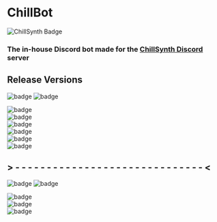 # ChillBot
![ChillSynth Badge](https://img.shields.io/discord/488405912659427358?color=EC2D2B&label=ChillSynth&logo=discord&logoColor=%23fff&style=for-the-badge)
### The in-house Discord bot made for the [ChillSynth Discord](https://chillsynth.com/discord) server

## Release Versions
![badge](https://img.shields.io/badge/V3-In%20Development-%232e8fff?style=for-the-badge)
![badge](https://img.shields.io/badge/Release%20Date-Summer%202023-%23fff?style=for-the-badge)

![badge](https://img.shields.io/badge/YouTube--Feed%20Channel%20Upload%20Automation%20Replacement-Complete-%2300d100?style=for-the-badge)\
![badge](https://img.shields.io/badge/Revamp%20Feedback%20Stream%20setup%20w%2F%20queue%20and%20submit%20fix-In%20Progress-%23e6a100?style=for-the-badge)\
![badge](https://img.shields.io/badge/Update%20auto--emoji%20feature%20to%20automate%20other%20emojis-Not%20Started-%23EC2D2B?style=for-the-badge)\
![badge](https://img.shields.io/badge/Database%20integration%20for%20logging%20and%20functionality-In%20Progress-%23e6a100?style=for-the-badge)\
![badge](https://img.shields.io/badge/Feedback%20channel%20auto--moderation-In%20Progress-%23e6a100?style=for-the-badge)\
![badge](https://img.shields.io/badge/Bertius%20Auto--Ping-Complete-%2300d100?style=for-the-badge)

## > - - - - - - - - - - - - - - - - - - - - - - - - - - - - - - <

![badge](https://img.shields.io/badge/V4-Not%20Yet%20Started-%23EC2BEC?style=for-the-badge)
![badge](https://img.shields.io/badge/Release%20Date-Early%202024-%23fff?style=for-the-badge)

![badge](https://img.shields.io/badge/Ticketing%20system%20for%20members%20using%20threads-v4-%23EC2D2B?style=for-the-badge)\
![badge](https://img.shields.io/badge/Warning%20system%20duration%20checker-v4-%23EC2D2B?style=for-the-badge)\
![badge](https://img.shields.io/badge/SoundCloud%20x%20Discord%20Link%20for%20Feedback%20Streams-v4-%23EC2D2B?style=for-the-badge)
